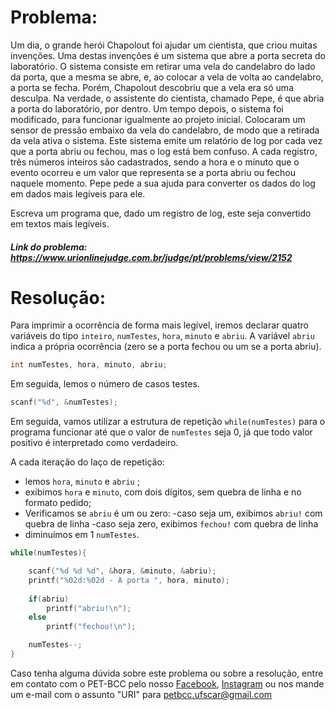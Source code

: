# Problema:
Um dia, o grande herói Chapolout foi ajudar um cientista, que criou muitas invenções. Uma destas invenções é um sistema que abre a porta secreta do laboratório. O sistema consiste em retirar uma vela do candelabro do lado da porta, que a mesma se abre, e, ao colocar a vela de volta ao candelabro, a porta se fecha. Porém, Chapolout descobriu que a vela era só uma desculpa. Na verdade, o assistente do cientista, chamado Pepe, é que abria a porta do laboratório, por dentro. Um tempo depois, o sistema foi modificado, para funcionar igualmente ao projeto inicial. Colocaram um sensor de pressão embaixo da vela do candelabro, de modo que a retirada da vela ativa o sistema. Este sistema emite um relatório de log por cada vez que a porta abriu ou fechou, mas o log está bem confuso. A cada registro, três números inteiros são cadastrados, sendo a hora e o minuto que o evento ocorreu e um valor que representa se a porta abriu ou fechou naquele momento. Pepe pede a sua ajuda para converter os dados do log em dados mais legíveis para ele.

Escreva um programa que, dado um registro de log, este seja convertido em textos mais legíveis.
 
 
##### Link do problema: https://www.urionlinejudge.com.br/judge/pt/problems/view/2152
 
 
# Resolução:
 
Para imprimir a ocorrência de forma mais legível, iremos declarar quatro variáveis do tipo `inteiro`,  `numTestes`, `hora`, `minuto` e `abriu`. A variável `abriu` indica a própria ocorrência (zero se a porta fechou ou um se a porta abriu).
 
```c
int numTestes, hora, minuto, abriu;
```

Em seguida, lemos o número de casos testes.

```c
scanf("%d", &numTestes);
```

Em seguida, vamos utilizar a estrutura de repetição `while(numTestes)` para o programa funcionar até que o valor de `numTestes` seja 0, já que todo valor positivo é interpretado como verdadeiro.

A cada iteração do laço de repetição:
- lemos `hora`, `minuto` e `abriu` ;
- exibimos `hora` e `minuto`, com dois dígitos, sem quebra de linha e no formato pedido;
- Verificamos se `abriu` é um ou zero:
    -caso seja um, exibimos `abriu!` com quebra de linha
    -caso seja zero, exibimos `fechou!` com quebra de linha
- diminuímos em 1 `numTestes`.

```c
while(numTestes){

    scanf("%d %d %d", &hora, &minuto, &abriu);
    printf("%02d:%02d - A porta ", hora, minuto);
       
    if(abriu)
        printf("abriu!\n");
    else
        printf("fechou!\n");

    numTestes--;
}
```
 
 
Caso tenha alguma dúvida sobre este problema ou sobre a resolução, entre em contato com o PET-BCC pelo nosso
[Facebook](https://www.facebook.com/petbcc/),
[Instagram](https://www.instagram.com/petbcc.ufscar/)
ou nos mande um e-mail com o assunto "URI" para  petbcc.ufscar@gmail.com